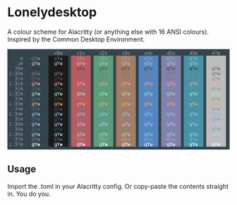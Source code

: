 # Lonelydesktop
A colour scheme for Alacritty (or anything else with 16 ANSI colours).
Inspired by the Common Desktop Environment.

![Colour scheme preview](lonelydesktop.png?)

## Usage
Import the .toml in your Alacritty config. Or copy-paste the contents straight in. You do you.
